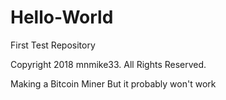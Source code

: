 # Hello-World
First Test Repository

Copyright 2018 mnmike33. All Rights Reserved.

Making a Bitcoin Miner
But it probably won't work
